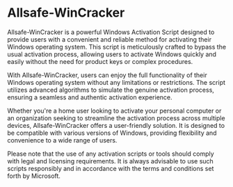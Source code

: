 # Allsafe-WinCracker
Allsafe-WinCracker is a powerful Windows Activation Script designed to provide users with a convenient and reliable method for activating their Windows operating system. This script is meticulously crafted to bypass the usual activation process, allowing users to activate Windows quickly and easily without the need for product keys or complex procedures.

With Allsafe-WinCracker, users can enjoy the full functionality of their Windows operating system without any limitations or restrictions. The script utilizes advanced algorithms to simulate the genuine activation process, ensuring a seamless and authentic activation experience.

Whether you're a home user looking to activate your personal computer or an organization seeking to streamline the activation process across multiple devices, Allsafe-WinCracker offers a user-friendly solution. It is designed to be compatible with various versions of Windows, providing flexibility and convenience to a wide range of users.

Please note that the use of any activation scripts or tools should comply with legal and licensing requirements. It is always advisable to use such scripts responsibly and in accordance with the terms and conditions set forth by Microsoft.
